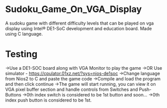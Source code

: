 # Sudoku_Game_On_VGA_Display
A sudoku game with different difficulty levels that can be played on vga display using Intel® DE1-SoC development and education board. Made using C language.

# Testing

  ->Use a DE1-SOC board along with VGA Monitor to play the game
  ->OR Use simulator - https://cpulator.01xz.net/?sys=nios-de1soc
  ->Change language from Nios2 to C and paste the game code
  ->Compile and load the program and then click continue
  ->The game will start running, you can view it on VGA pixel buffer section and handle controls from Switches and Push-Buttons
  ->0th index switch is considered to be 1st button and soon...
  ->0th index push button is considered to be 1st. 
